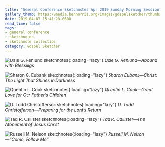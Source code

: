 ```yaml
---
title: "General Conference Sketchnotes Apr 2019 Sunday Morning Session"
gallery_thumb: https://media.bennorris.org/images/gospelsketcher/thumbs/apr-19-4-renlund.jpg
date: 2019-04-07 15:41:28-0600
read_time: false
tags:
- general conference
- sketchnotes
- sketchnote collection
category: Gospel Sketcher
---
```


![Dale G. Renlund sketchnotes](https://media.bennorris.org/images/gospelsketcher/general-conference/apr-2019/apr-19-4-renlund.jpg){:loading="lazy"}
_Dale G. Renlund—Abound with Blessings_

![Sharon G. Eubank sketchnotes](https://media.bennorris.org/images/gospelsketcher/general-conference/apr-2019/apr-19-4-eubank.jpg){:loading="lazy"}
_Sharon Eubank—Christ: The Light That Shines in Darkness_

![Quentin L. Cook sketchnotes](https://media.bennorris.org/images/gospelsketcher/general-conference/apr-2019/apr-19-4-cook.jpg){:loading="lazy"}
_Quentin L. Cook—Great Love for Our Father’s Children_

![D. Todd Christofferson sketchnotes](https://media.bennorris.org/images/gospelsketcher/general-conference/apr-2019/apr-19-4-christofferson.jpg){:loading="lazy"}
_D. Todd Christofferson—Preparing for the Lord’s Return_

![Tad R. Callister sketchnotes](https://media.bennorris.org/images/gospelsketcher/general-conference/apr-2019/apr-19-4-callister.jpg){:loading="lazy"}
_Tad R. Callister—The Atonement of Jesus Christ_

![Russell M. Nelson sketchnotes](https://media.bennorris.org/images/gospelsketcher/general-conference/apr-2019/apr-19-4-nelson.jpg){:loading="lazy"}
_Russell M. Nelson—“Come, Follow Me”_
